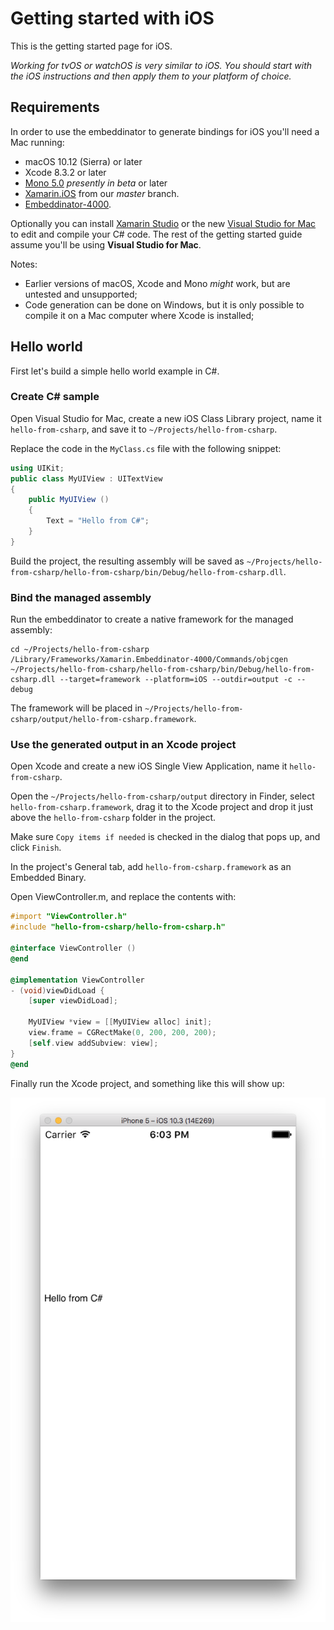 # Getting started with iOS

This is the getting started page for iOS.

*Working for tvOS or watchOS is very similar to iOS. You should start with the iOS instructions and then apply them to your platform of choice.*

## Requirements

In order to use the embeddinator to generate bindings for iOS you'll need a Mac running:

* macOS 10.12 (Sierra) or later
* Xcode 8.3.2 or later
* [Mono 5.0](http://www.mono-project.com/download/beta/) _presently in beta_ or later
* [Xamarin.iOS](https://jenkins.mono-project.com/view/Xamarin.MaciOS/job/xamarin-macios-builds-master/) from our _master_ branch.
* [Embeddinator-4000](https://jenkins.mono-project.com/view/Xamarin.MaciOS/job/embeddinator-4000-objc/lastSuccessfulBuild/Azure/).

Optionally you can install [Xamarin Studio](https://developer.xamarin.com/guides/cross-platform/xamarin-studio/)
or the new [Visual Studio for Mac](https://www.visualstudio.com/vs/visual-studio-mac/)
to edit and compile your C# code. The rest of the getting started
guide assume you'll be using **Visual Studio for Mac**.

Notes:

* Earlier versions of macOS, Xcode and Mono _might_ work, but are untested and unsupported;
* Code generation can be done on Windows, but it is only possible to compile it on a Mac computer where Xcode is installed;

## Hello world

First let's build a simple hello world example in C#.

### Create C# sample

Open Visual Studio for Mac, create a new iOS Class Library project, name it `hello-from-csharp`, and save it to `~/Projects/hello-from-csharp`.

Replace the code in the `MyClass.cs` file with the following snippet:

```csharp
using UIKit;
public class MyUIView : UITextView
{
	public MyUIView ()
	{
		Text = "Hello from C#";
	}
}
```

Build the project, the resulting assembly will be saved as `~/Projects/hello-from-csharp/hello-from-csharp/bin/Debug/hello-from-csharp.dll`.

### Bind the managed assembly

Run the embeddinator to create a native framework for the managed assembly:

```shell
cd ~/Projects/hello-from-csharp
/Library/Frameworks/Xamarin.Embeddinator-4000/Commands/objcgen ~/Projects/hello-from-csharp/hello-from-csharp/bin/Debug/hello-from-csharp.dll --target=framework --platform=iOS --outdir=output -c --debug
```

The framework will be placed in `~/Projects/hello-from-csharp/output/hello-from-csharp.framework`.

### Use the generated output in an Xcode project

Open Xcode and create a new iOS Single View Application, name it `hello-from-csharp`.

Open the `~/Projects/hello-from-csharp/output` directory in Finder, select `hello-from-csharp.framework`, drag it to the Xcode project and drop it just above the `hello-from-csharp` folder in the project.

Make sure `Copy items if needed` is checked in the dialog that pops up, and click `Finish`.

In the project's General tab, add `hello-from-csharp.framework` as an Embedded Binary.

Open ViewController.m, and replace the contents with:

```objective-c
#import "ViewController.h"
#include "hello-from-csharp/hello-from-csharp.h"

@interface ViewController ()
@end

@implementation ViewController
- (void)viewDidLoad {
    [super viewDidLoad];

    MyUIView *view = [[MyUIView alloc] init];
    view.frame = CGRectMake(0, 200, 200, 200);
    [self.view addSubview: view];
}
@end
```

Finally run the Xcode project, and something like this will show up:

![Hello from C# sample running in the simulator](hello-from-csharp-ios.png)
